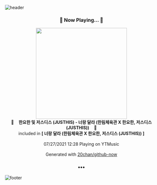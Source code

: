 ![header](https://capsule-render.vercel.app/api?type=wave&height=170&section=header&text=Hi.%20I'm%20SHIFT&fontColor=090707&fontAlignX=45&fontAlignY=65&fontSize=100)

<h3 align="center">🎵 Now Playing... 🎵</h3>
<p align="center">
  <a href="https://music.youtube.com/watch?v=0rgEAz_GiSQ">
    <img width="300" src="https://lh3.googleusercontent.com/DgeeO-bDv9k6JUSqsTzb775yStn4zDipgu6GD3oIzHNsipagTLC_zhiMpdt0hzWUi1ozI-gTHQsk-abK">
  </a>
  <br>
  🎵&nbsp&nbsp&nbsp <b>한요한 및 저스디스 (JUSTHIS) - 너랑 달라 (한림체육관 X 한요한, 저스디스 (JUSTHIS))</b> &nbsp&nbsp&nbsp🎵
  <br>
  included in <b>[ 너랑 달라 (한림체육관 X 한요한, 저스디스 (JUSTHIS)) ]</b>
  
  <br />
  <br />
  07/27/2021 12:28 Playing on YTMusic
  <br />
  <br />
  Generated with <a href="https://github.com/20chan/github-now">20chan/github-now</a>
</p>

<h3 align="center">•••</h3>

![footer](https://capsule-render.vercel.app/api?type=wave&height=150&section=footer)
